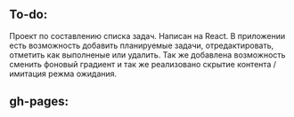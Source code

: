 ## To-do:
Проект по составлению списка задач. Написан на React. В приложении есть возможность добавить планируемые задачи, отредактировать, отметить как выполненые или удалить. Так же добавлена возможность сменить фоновый градиент и так же реализовано скрытие контента / имитация режма ожидания.

## gh-pages:
